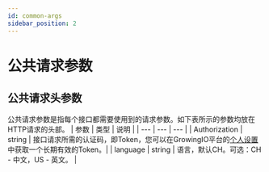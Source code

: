```yaml
---
id: common-args
sidebar_position: 2
---
```


# 公共请求参数

## 公共请求头参数
公共请求参数是指每个接口都需要使用到的请求参数。如下表所示的参数均放在HTTP请求的头部。
| 参数 | 类型 | 说明 |
| --- | --- | --- |
| Authorization | string | 接口请求所需的认证码，即Token，您可以在GrowingIO平台的[个人设置](../../../../product-manual/personal)中获取一个长期有效的Token。|
| language | string | 语言，默认CH。可选：CH - 中文，US - 英文。 |

